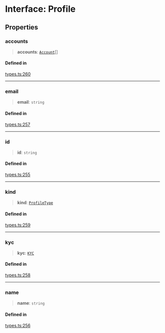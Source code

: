 # Interface: Profile

## Properties

### accounts

> **accounts**: [`Account`](/docs/SDK/interfaces/Account.md)[]

#### Defined in

[types.ts:260](https://github.com/monerium/js-monorepo/blob/main/packages/sdk/src/types.ts#L260)

***

### email

> **email**: `string`

#### Defined in

[types.ts:257](https://github.com/monerium/js-monorepo/blob/main/packages/sdk/src/types.ts#L257)

***

### id

> **id**: `string`

#### Defined in

[types.ts:255](https://github.com/monerium/js-monorepo/blob/main/packages/sdk/src/types.ts#L255)

***

### kind

> **kind**: [`ProfileType`](/docs/SDK/enumerations/ProfileType.md)

#### Defined in

[types.ts:259](https://github.com/monerium/js-monorepo/blob/main/packages/sdk/src/types.ts#L259)

***

### kyc

> **kyc**: [`KYC`](/docs/SDK/interfaces/KYC.md)

#### Defined in

[types.ts:258](https://github.com/monerium/js-monorepo/blob/main/packages/sdk/src/types.ts#L258)

***

### name

> **name**: `string`

#### Defined in

[types.ts:256](https://github.com/monerium/js-monorepo/blob/main/packages/sdk/src/types.ts#L256)
